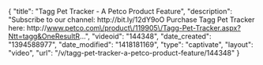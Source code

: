 {
    "title": "Tagg Pet Tracker - A Petco Product Feature",
    "description": "Subscribe to our channel: http:\/\/bit.ly\/12dY9oO Purchase Tagg Pet Tracker here: http:\/\/www.petco.com\/product\/119905\/Tagg-Pet-Tracker.aspx?Ntt=tagg&OneResultR...",
    "videoid": "144348",
    "date_created": "1394588977",
    "date_modified": "1418181169",
    "type": "captivate",
    "layout": "video",
    "url": "\/v\/tagg-pet-tracker-a-petco-product-feature\/144348"
}